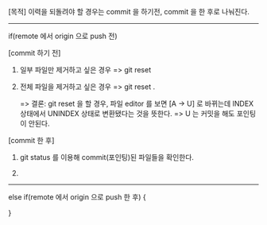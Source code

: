[목적]
이력을 되돌려야 할 경우는 commit 을 하기전, commit 을 한 후로 나눠진다.

---

if(remote 에서 origin 으로 push 전)

[commit 하기 전]

1. 일부 파일만 제거하고 싶은 경우
   => git reset <file>

2. 전체 파일을 제거하고 싶은 경우
   => git reset .

   => 결론: git reset 을 할 경우, 파일 editor 를 보면 [A -> U] 로 바뀌는데 INDEX 상태에서 UNINDEX 상태로 변환됐다는 것을 뜻한다.
   => U 는 커밋을 해도 포인팅이 안된다.

[commit 한 후]

1. git status 를 이용해 commit(포인팅)된 파일들을 확인한다.

2. 

---

else if(remote 에서 origin 으로 push 한 후) {

}